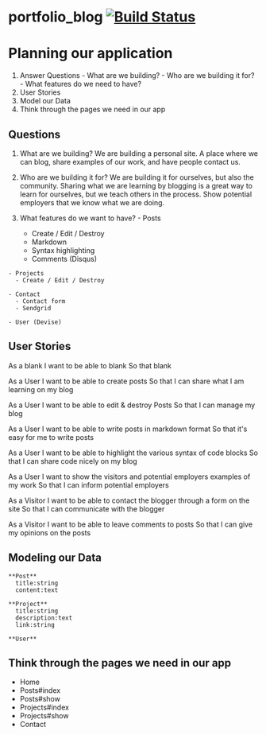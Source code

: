 # portfolio_blog    [![Build Status](https://travis-ci.org/nomi811/portfolio_blog.svg?branch=master)](https://travis-ci.org/nomi811/portfolio_blog)

# Planning our application
  1.  Answer Questions
    - What are we building?
    - Who are we building it for?
    - What features do we need to have?
  2.  User Stories
  3.  Model our Data
  4.  Think through the pages we need in our app

## Questions

  1.  What are we building?  We are building a personal site.  A place where we can blog, share examples of our work, and have people contact us.

  2.  Who are we building it for?  We are building it for ourselves, but also the community.  Sharing what we are learning by blogging is a great way to learn for ourselves, but we teach others in the process.  Show potential employers that we know what we are doing.

  3.  What features do we want to have?
    - Posts
      - Create / Edit / Destroy
      - Markdown
      - Syntax highlighting
      - Comments (Disqus)

    - Projects
      - Create / Edit / Destroy

    - Contact
      - Contact form
      - Sendgrid

    - User (Devise)

## User Stories

  As a blank
  I want to be able to blank
  So that blank

  As a User
  I want to be able to create posts
  So that I can share what I am learning on my blog

  As a User
  I want to be able to edit & destroy Posts
  So that I can manage my blog

  As a User
  I want to be able to write posts in markdown format
  So that it's easy for me to write posts

  As a User
  I want to be able to highlight the various syntax of code blocks
  So that I can share code nicely on my blog

  As a User
  I want to show the visitors and potential employers examples of my work
  So that I can inform potential employers

  As a Visitor
  I want to be able to contact the blogger through a form on the site
  So that I can communicate with the blogger

  As a Visitor
  I want to be able to leave comments to posts
  So that I can give my opinions on the posts


## Modeling our Data

    **Post**
      title:string
      content:text

    **Project**
      title:string
      description:text
      link:string

    **User**


## Think through the pages we need in our app

  - Home
  - Posts#index
  - Posts#show
  - Projects#index
  - Projects#show
  - Contact
